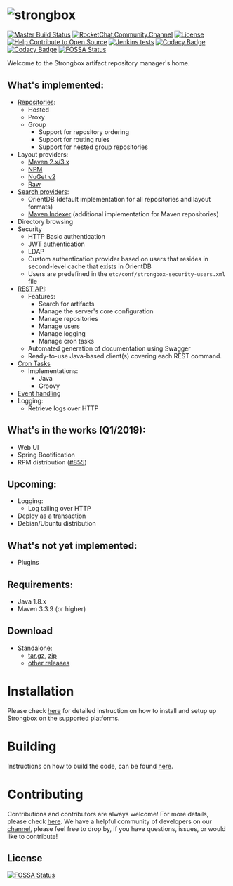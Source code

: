 # ![strongbox](./strongbox.svg)

[![Master Build Status](https://dev.carlspring.org/jenkins/buildStatus/icon?job=strongbox/strongbox/master)](https://dev.carlspring.org/jenkins/blue/organizations/jenkins/strongbox%2Fstrongbox/activity?branch=master)
[![RocketChat.Community.Channel](https://chat.carlspring.org/images/join-chat.svg)](https://chat.carlspring.org/channel/community)
[![License](https://img.shields.io/badge/License-Apache%202.0-brightgreen.svg)](https://opensource.org/licenses/Apache-2.0)
[![Help Contribute to Open Source](https://www.codetriage.com/strongbox/strongbox/badges/users.svg)](https://www.codetriage.com/strongbox/strongbox)
[![Jenkins tests](https://img.shields.io/jenkins/t/https/jenkins.carlspring.org/job/strongbox/job/strongbox/job/master.svg)](https://jenkins.carlspring.org/job/strongbox/job/strongbox/job/master/)
[![Codacy Badge](https://api.codacy.com/project/badge/Grade/50f1af2c3b2d4e31a5c686c9a9395cd2)](https://www.codacy.com/app/strongbox/strongbox?utm_source=github.com&amp;utm_medium=referral&amp;utm_content=strongbox/strongbox&amp;utm_campaign=Badge_Grade)
[![Codacy Badge](https://api.codacy.com/project/badge/Coverage/50f1af2c3b2d4e31a5c686c9a9395cd2)](https://www.codacy.com/app/strongbox/strongbox?utm_source=github.com&utm_medium=referral&utm_content=strongbox/strongbox&utm_campaign=Badge_Coverage)
[![FOSSA Status](https://app.fossa.io/api/projects/git%2Bgithub.com%2Fstrongbox%2Fstrongbox.svg?type=shield)](https://app.fossa.io/projects/git%2Bgithub.com%2Fstrongbox%2Fstrongbox?ref=badge_shield)

Welcome to the Strongbox artifact repository manager's home.

## What's implemented:
* [Repositories](https://github.com/strongbox/strongbox/wiki/Repositories):
  * Hosted
  * Proxy
  * Group
    * Support for repository ordering
    * Support for routing rules
    * Support for nested group repositories
* Layout providers:
  * [Maven 2.x/3.x](https://github.com/strongbox/strongbox/wiki/Maven-2-Layout-Provider)
  * [NPM](https://github.com/strongbox/strongbox/wiki/NPM-Layout-Provider)
  * [NuGet v2](https://github.com/strongbox/strongbox/wiki/NuGet-Layout-Provider)
  * [Raw](https://github.com/strongbox/strongbox/wiki/Raw-Layout-Provider)
* [Search providers](https://github.com/strongbox/strongbox/wiki/Searching):
  * OrientDB (default implementation for all repositories and layout formats)
  * [Maven Indexer](https://github.com/strongbox/strongbox/wiki/Maven-Indexer) (additional implementation for Maven repositories)
* Directory browsing
* Security
  * HTTP Basic authentication
  * JWT authentication
  * LDAP
  * Custom authentication provider based on users that resides in second-level cache that exists in OrientDB
  * Users are predefined in the `etc/conf/strongbox-security-users.xml` file
* [REST API](https://github.com/strongbox/strongbox/wiki/REST-API):
  * Features:
    * Search for artifacts
    * Manage the server's core configuration
    * Manage repositories
    * Manage users
    * Manage logging
    * Manage cron tasks
  * Automated generation of documentation using Swagger
  * Ready-to-use Java-based client(s) covering each REST command.
* [Cron Tasks](https://github.com/strongbox/strongbox/wiki/Cron-Tasks)
  * Implementations:
    * Java
    * Groovy
* [Event handling](https://github.com/strongbox/strongbox/wiki/Using-the-event-API)
* Logging:
  * Retrieve logs over HTTP

## What's in the works (Q1/2019):
* Web UI
* Spring Bootification
* RPM distribution ([#855](https://github.com/strongbox/strongbox/pull/855))

## Upcoming:
* Logging:
  * Log tailing over HTTP
* Deploy as a transaction
* Debian/Ubuntu distribution

## What's not yet implemented:
* Plugins

## Requirements:
* Java 1.8.x
* Maven 3.3.9 (or higher)

## Download
* Standalone:
  * [tar.gz](https://github.com/strongbox/strongbox/releases/download/1.0-SNAPSHOT/strongbox-distribution-1.0-SNAPSHOT.tar.gz), [zip](https://github.com/strongbox/strongbox/releases/download/1.0-SNAPSHOT/strongbox-distribution-1.0-SNAPSHOT.zip)
  * [other releases](https://github.com/strongbox/strongbox/releases)

# Installation
Please check [here](https://github.com/strongbox/strongbox/wiki/Installation) for detailed instruction on how to install and setup up Strongbox on the supported platforms.

# Building
Instructions on how to build the code, can be found [here](https://github.com/strongbox/strongbox/wiki/Building-the-code).

# Contributing
Contributions and contributors are always welcome! For more details, please check [here](https://github.com/strongbox/strongbox/blob/master/CONTRIBUTING.md). We have a helpful community of developers on our [channel](https://chat.carlspring.org/channel/community), please feel free to drop by, if you have questions, issues, or would like to contribute!



## License
[![FOSSA Status](https://app.fossa.io/api/projects/git%2Bgithub.com%2Fstrongbox%2Fstrongbox.svg?type=large)](https://app.fossa.io/projects/git%2Bgithub.com%2Fstrongbox%2Fstrongbox?ref=badge_large)